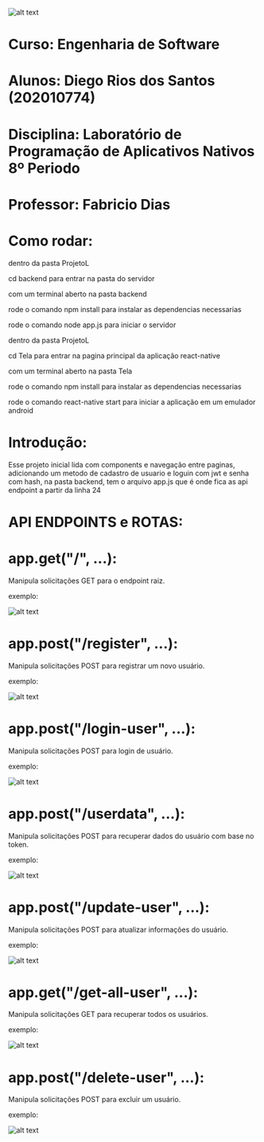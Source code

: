 ![alt text](https://github.com/DiegoWebwork/estrutura-de-dados/blob/main/universidade%20de%20vassouras%20Vertical.png)

# Curso: Engenharia de Software
# Alunos: Diego Rios dos Santos (202010774)
# Disciplina: Laboratório de Programação de Aplicativos Nativos 8º Periodo
# Professor: Fabricio Dias

# Como rodar:
dentro da pasta ProjetoL

cd backend para entrar na pasta do servidor

com um terminal aberto na pasta backend

rode o comando npm install para instalar as dependencias necessarias

rode o comando node app.js para iniciar o servidor

dentro da pasta ProjetoL

cd Tela para entrar na pagina principal da aplicação react-native

com um terminal aberto na pasta Tela

rode o comando npm install para instalar as dependencias necessarias

rode o comando react-native start para iniciar a aplicação em um emulador android

# Introdução:
Esse projeto inicial lida com components e navegação entre paginas, adicionando um metodo de cadastro de usuario e loguin com jwt e senha com hash,
na pasta backend, tem o arquivo app.js que é onde fica as api endpoint a partir da linha 24

# API ENDPOINTS e ROTAS:

# app.get("/", ...):
  Manipula solicitações GET para o endpoint raiz.
  
  exemplo:
  
![alt text](https://github.com/DiegoWebwork/ProjetoL/blob/master/images/s.png)

# app.post("/register", ...):
   Manipula solicitações POST para registrar um novo usuário.
  
  exemplo:
  
![alt text](https://github.com/DiegoWebwork/ProjetoL/blob/master/images/register.png)

# app.post("/login-user", ...):
  Manipula solicitações POST para login de usuário.
  
  exemplo:
  
![alt text](https://github.com/DiegoWebwork/ProjetoL/blob/master/images/login.png)

# app.post("/userdata", ...):
  Manipula solicitações POST para recuperar dados do usuário com base no token.
  
  exemplo:
  
![alt text](https://github.com/DiegoWebwork/ProjetoL/blob/master/images/userdata.png)

# app.post("/update-user", ...):
  Manipula solicitações POST para atualizar informações do usuário.
  
  exemplo:
  
![alt text](https://github.com/DiegoWebwork/ProjetoL/blob/master/images/updateuser.png)

# app.get("/get-all-user", ...):
  Manipula solicitações GET para recuperar todos os usuários.
  
  exemplo:
  
![alt text](https://github.com/DiegoWebwork/ProjetoL/blob/master/images/getall.png)

# app.post("/delete-user", ...):
  Manipula solicitações POST para excluir um usuário.
  
  exemplo:
  
![alt text](https://github.com/DiegoWebwork/ProjetoL/blob/master/images/delete.png)

